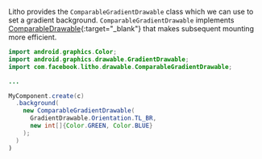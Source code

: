 Litho provides the `ComparableGradientDrawable` class which we can use to set a gradient background.
`ComparableGradientDrawable` implements [ComparableDrawable](/javadoc/com/facebook/litho/drawable/ComparableDrawable.html){:target="\_blank"} that makes subsequent mounting more efficient.

```java
import android.graphics.Color;
import android.graphics.drawable.GradientDrawable;
import com.facebook.litho.drawable.ComparableGradientDrawable;

...

MyComponent.create(c)
  .background(
    new ComparableGradientDrawable(
      GradientDrawable.Orientation.TL_BR,
      new int[]{Color.GREEN, Color.BLUE}
    );
  )
)
```
